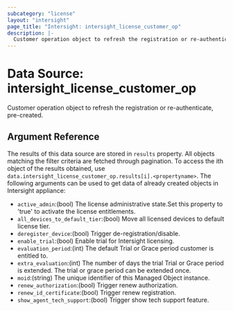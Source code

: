 ```yaml
---
subcategory: "license"
layout: "intersight"
page_title: "Intersight: intersight_license_customer_op"
description: |-
  Customer operation object to refresh the registration or re-authenticate, pre-created.
---
```


# Data Source: intersight_license_customer_op
Customer operation object to refresh the registration or re-authenticate, pre-created.
## Argument Reference
The results of this data source are stored in `results` property.
All objects matching the filter criteria are fetched through pagination.
To access the ith object of the results obtained, use `data.intersight_license_customer_op.results[i].<propertyname>`.
The following arguments can be used to get data of already created objects in Intersight appliance:
* `active_admin`:(bool) The license administrative state.Set this property to 'true' to activate the license entitlements. 
* `all_devices_to_default_tier`:(bool) Move all licensed devices to default license tier. 
* `deregister_device`:(bool) Trigger de-registration/disable. 
* `enable_trial`:(bool) Enable trial for Intersight licensing. 
* `evaluation_period`:(int) The default Trial or Grace period customer is entitled to. 
* `extra_evaluation`:(int) The number of days the trial Trial or Grace period is extended. The trial or grace period can be extended once. 
* `moid`:(string) The unique identifier of this Managed Object instance. 
* `renew_authorization`:(bool) Trigger renew authorization. 
* `renew_id_certificate`:(bool) Trigger renew registration. 
* `show_agent_tech_support`:(bool) Trigger show tech support feature. 
 